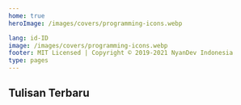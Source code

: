 ```yaml
---
home: true
heroImage: /images/covers/programming-icons.webp

lang: id-ID
image: /images/covers/programming-icons.webp
footer: MIT Licensed | Copyright © 2019-2021 NyanDev Indonesia
type: pages
---
```


## Tulisan Terbaru

<BlogIndex limit="99" />

